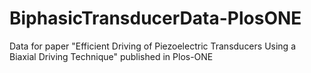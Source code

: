 # BiphasicTransducerData-PlosONE
Data for paper "Efficient Driving of Piezoelectric Transducers Using a Biaxial Driving Technique" published in Plos-ONE
